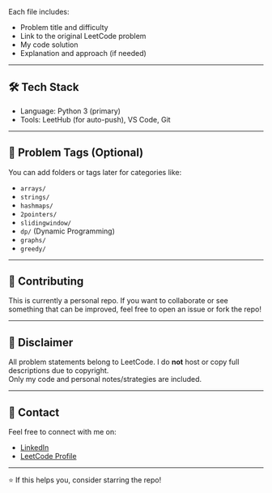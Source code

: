 
Each file includes:
- Problem title and difficulty
- Link to the original LeetCode problem
- My code solution
- Explanation and approach (if needed)

---

## 🛠️ Tech Stack

- Language: Python 3 (primary)
- Tools: LeetHub (for auto-push), VS Code, Git

---

## 🧩 Problem Tags (Optional)

You can add folders or tags later for categories like:
- `arrays/`
- `strings/`
- `hashmaps/`
- `2pointers/`
- `slidingwindow/`
- `dp/` (Dynamic Programming)
- `graphs/`
- `greedy/`

---

## 🤝 Contributing

This is currently a personal repo. If you want to collaborate or see something that can be improved, feel free to open an issue or fork the repo!

---

## 📎 Disclaimer

All problem statements belong to LeetCode. I do **not** host or copy full descriptions due to copyright.  
Only my code and personal notes/strategies are included.

---

## 📌 Contact

Feel free to connect with me on:
- [LinkedIn](https://www.linkedin.com/in/krishnarajan007/)
- [LeetCode Profile](https://leetcode.com/u/KrishCodes7/)

---

⭐ If this helps you, consider starring the repo!
